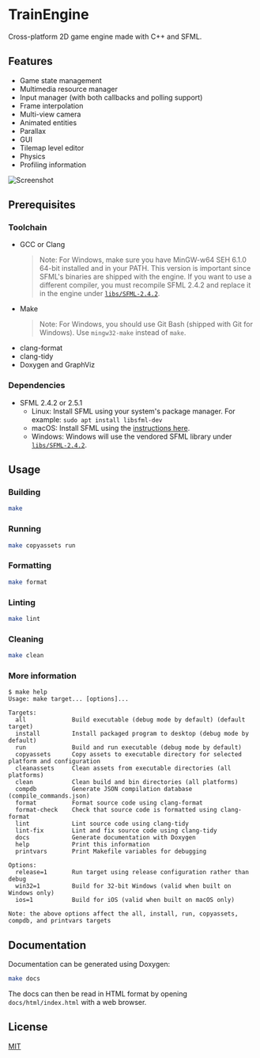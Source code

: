 # TrainEngine

Cross-platform 2D game engine made with C++ and SFML.

## Features

- Game state management
- Multimedia resource manager
- Input manager (with both callbacks and polling support)
- Frame interpolation
- Multi-view camera
- Animated entities
- Parallax
- GUI
- Tilemap level editor
- Physics
- Profiling information

![Screenshot](docs/screenshot.png)

## Prerequisites

### Toolchain

- GCC or Clang
    > Note: For Windows, make sure you have MinGW-w64 SEH 6.1.0 64-bit installed and in your PATH. This version is important since SFML's binaries are shipped with the engine. If you want to use a different compiler, you must recompile SFML 2.4.2 and replace it in the engine under [`libs/SFML-2.4.2`](libs/SFML-2.4.2).
- Make
    > Note: For Windows, you should use Git Bash (shipped with Git for Windows). Use `mingw32-make` instead of `make`.
- clang-format
- clang-tidy
- Doxygen and GraphViz

### Dependencies

- SFML 2.4.2 or 2.5.1
    - Linux: Install SFML using your system's package manager. For example: `sudo apt install libsfml-dev`
    - macOS: Install SFML using the [instructions here](https://www.sfml-dev.org/tutorials/2.6/start-osx.php#installing-sfml).
    - Windows: Windows will use the vendored SFML library under [`libs/SFML-2.4.2`](libs/SFML-2.4.2).

## Usage

### Building

```sh
make
```

### Running

```sh
make copyassets run
```

### Formatting

```sh
make format
```

### Linting

```sh
make lint
```

### Cleaning

```sh
make clean
```

### More information

```
$ make help
Usage: make target... [options]...

Targets:
  all             Build executable (debug mode by default) (default target)
  install         Install packaged program to desktop (debug mode by default)
  run             Build and run executable (debug mode by default)
  copyassets      Copy assets to executable directory for selected platform and configuration
  cleanassets     Clean assets from executable directories (all platforms)
  clean           Clean build and bin directories (all platforms)
  compdb          Generate JSON compilation database (compile_commands.json)
  format          Format source code using clang-format
  format-check    Check that source code is formatted using clang-format
  lint            Lint source code using clang-tidy
  lint-fix        Lint and fix source code using clang-tidy
  docs            Generate documentation with Doxygen
  help            Print this information
  printvars       Print Makefile variables for debugging

Options:
  release=1       Run target using release configuration rather than debug
  win32=1         Build for 32-bit Windows (valid when built on Windows only)
  ios=1           Build for iOS (valid when built on macOS only)

Note: the above options affect the all, install, run, copyassets, compdb, and printvars targets
```

## Documentation

Documentation can be generated using Doxygen:

```sh
make docs
```

The docs can then be read in HTML format by opening `docs/html/index.html` with a web browser.

## License

[MIT](https://opensource.org/license/mit/)
